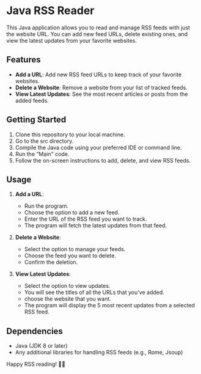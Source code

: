 # Java RSS Reader

This Java application allows you to read and manage RSS feeds with just the website URL. You can add new feed URLs, delete existing ones, and view the latest updates from your favorite websites.

## Features

- **Add a URL**: Add new RSS feed URLs to keep track of your favorite websites.
- **Delete a Website**: Remove a website from your list of tracked feeds.
- **View Latest Updates**: See the most recent articles or posts from the added feeds.

## Getting Started

1. Clone this repository to your local machine.
2. Go to the src directory.
3. Compile the Java code using your preferred IDE or command line.
4. Run the "Main" code.
5. Follow the on-screen instructions to add, delete, and view RSS feeds.

## Usage

1. **Add a URL**:
   - Run the program.
   - Choose the option to add a new feed.
   - Enter the URL of the RSS feed you want to track.
   - The program will fetch the latest updates from that feed.

2. **Delete a Website**:
   - Select the option to manage your feeds.
   - Choose the feed you want to delete.
   - Confirm the deletion.

3. **View Latest Updates**:
   - Select the option to view updates.
   - You will see the titles of all the URLs that you've added.
   - choose the website that you want.
   - The program will display the 5 most recent updates from a selected RSS feed.

## Dependencies

- Java (JDK 8 or later)
- Any additional libraries for handling RSS feeds (e.g., Rome, Jsoup)


Happy RSS reading! 📰🚀

